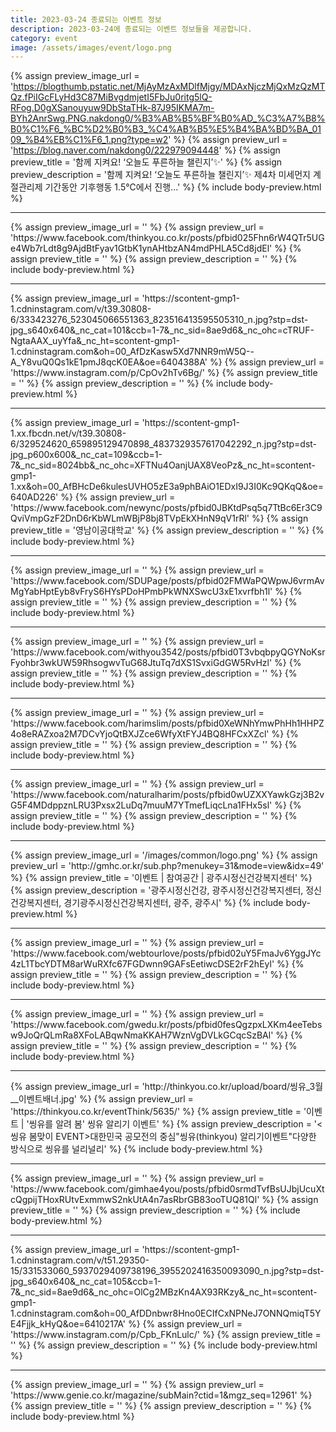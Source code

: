 ```yaml
---
title: 2023-03-24 종료되는 이벤트 정보
description: 2023-03-24에 종료되는 이벤트 정보들을 제공합니다.
category: event
image: /assets/images/event/logo.png
---
```

{% assign preview_image_url = 'https://blogthumb.pstatic.net/MjAyMzAxMDlfMjgy/MDAxNjczMjQxMzQzMTQz.fPiIGcFLyHd3C87MiBvgdmjetI5FbJu0ritg5lQ-RFog.D0gXSanouyuw9DbStaTHk-87J95IKMA7m-BYh2AnrSwg.PNG.nakdong0/%B3%AB%B5%BF%B0%AD_%C3%A7%B8%B0%C1%F6_%BC%D2%B0%B3_%C4%AB%B5%E5%B4%BA%BD%BA_0109_%B4%EB%C1%F6_1.png?type=w2' %}
{% assign preview_url = 'https://blog.naver.com/nakdong0/222979094448' %}
{% assign preview_title = '함께 지켜요! &lsquo;오늘도 푸른하늘 챌린지&rsquo;✨' %}
{% assign preview_description = '함께 지켜요! &lsquo;오늘도 푸른하늘 챌린지&rsquo;✨ 제4차 미세먼지 계절관리제 기간동안 기후행동 1.5℃에서 진행...' %}
{% include body-preview.html %}
<hr>{% assign preview_image_url = '' %}
{% assign preview_url = 'https://www.facebook.com/thinkyou.co.kr/posts/pfbid025Fhn6rW4QTr5UGe4Wb7rLdt8g9AjdBtFyav1GtbK1ynAHtbzAN4mdPHLA5Cd8jdEl' %}
{% assign preview_title = '' %}
{% assign preview_description = '' %}
{% include body-preview.html %}
<hr>{% assign preview_image_url = 'https://scontent-gmp1-1.cdninstagram.com/v/t39.30808-6/333423276_523045066551363_823516413595505310_n.jpg?stp=dst-jpg_s640x640&amp;_nc_cat=101&amp;ccb=1-7&amp;_nc_sid=8ae9d6&amp;_nc_ohc=cTRUF-NgtaAAX_uyYfa&amp;_nc_ht=scontent-gmp1-1.cdninstagram.com&amp;oh=00_AfDzKasw5Xd7NNR9mW5Q--A_Y8vuQ0Qs1kE1pmJ8qcK0EA&amp;oe=6404388A' %}
{% assign preview_url = 'https://www.instagram.com/p/CpOv2hTv6Bg/' %}
{% assign preview_title = '' %}
{% assign preview_description = '' %}
{% include body-preview.html %}
<hr>{% assign preview_image_url = 'https://scontent-gmp1-1.xx.fbcdn.net/v/t39.30808-6/329524620_659895129470898_4837329357617042292_n.jpg?stp=dst-jpg_p600x600&amp;_nc_cat=109&amp;ccb=1-7&amp;_nc_sid=8024bb&amp;_nc_ohc=XFTNu4OanjUAX8VeoPz&amp;_nc_ht=scontent-gmp1-1.xx&amp;oh=00_AfBHcDe6kulesUVHO5zE3a9phBAiO1EDxI9J3I0Kc9QKqQ&amp;oe=640AD226' %}
{% assign preview_url = 'https://www.facebook.com/newync/posts/pfbid0JBKtdPsq5q7TtBc6Er3C9QviVmpGzF2DnD6rKbWLmWBjP8bj8TVpEkXHnN9qV1rRl' %}
{% assign preview_title = '&#xc601;&#xb0a8;&#xc774;&#xacf5;&#xb300;&#xd559;&#xad50;' %}
{% assign preview_description = '' %}
{% include body-preview.html %}
<hr>{% assign preview_image_url = '' %}
{% assign preview_url = 'https://www.facebook.com/SDUPage/posts/pfbid02FMWaPQWpwJ6vrmAvMgYabHptEyb8vFryS6HYsPDoHPmbPkWNXSwcU3xE1xvrfbh1l' %}
{% assign preview_title = '' %}
{% assign preview_description = '' %}
{% include body-preview.html %}
<hr>{% assign preview_image_url = '' %}
{% assign preview_url = 'https://www.facebook.com/withyou3542/posts/pfbid0T3vbqbpyQGYNoKsrFyohbr3wkUW59RhsogwvTuG68JtuTq7dXS1SvxiGdGW5RvHzl' %}
{% assign preview_title = '' %}
{% assign preview_description = '' %}
{% include body-preview.html %}
<hr>{% assign preview_image_url = '' %}
{% assign preview_url = 'https://www.facebook.com/harimslim/posts/pfbid0XeWNhYmwPhHh1HHPZ4o8eRAZxoa2M7DCvYjoQtBXJZce6WfyXtFYJ4BQ8HFCxXZcl' %}
{% assign preview_title = '' %}
{% assign preview_description = '' %}
{% include body-preview.html %}
<hr>{% assign preview_image_url = '' %}
{% assign preview_url = 'https://www.facebook.com/naturalharim/posts/pfbid0wUZXXYawkGzj3B2vG5F4MDdppznLRU3Pxsx2LuDq7muuM7YTmefLiqcLna1FHx5sl' %}
{% assign preview_title = '' %}
{% assign preview_description = '' %}
{% include body-preview.html %}
<hr>{% assign preview_image_url = '/images/common/logo.png' %}
{% assign preview_url = 'http://gmhc.or.kr/sub.php?menukey=31&mode=view&idx=49' %}
{% assign preview_title = '이벤트 | 참여공간 | 광주시정신건강복지센터' %}
{% assign preview_description = '광주시정신건강, 광주시정신건강복지센터, 정신건강복지센터, 경기광주시정신건강복지센터, 광주, 광주시' %}
{% include body-preview.html %}
<hr>{% assign preview_image_url = '' %}
{% assign preview_url = 'https://www.facebook.com/webtourlove/posts/pfbid02uY5FmaJv6YggJYc4zL1TbcYDTM8arWuRXfc67FGDwnn9GAFsEetiwcDSE2rF2hEyl' %}
{% assign preview_title = '' %}
{% assign preview_description = '' %}
{% include body-preview.html %}
<hr>{% assign preview_image_url = '' %}
{% assign preview_url = 'https://www.facebook.com/gwedu.kr/posts/pfbid0fesQgzpxLXKm4eeTebsw9JoQrQLmRa8XFoLABqwNmaKKAH7WznVgDVLkGCqcSzBAl' %}
{% assign preview_title = '' %}
{% assign preview_description = '' %}
{% include body-preview.html %}
<hr>{% assign preview_image_url = 'http://thinkyou.co.kr/upload/board/씽유_3월__이벤트배너.jpg' %}
{% assign preview_url = 'https://thinkyou.co.kr/eventThink/5635/' %}
{% assign preview_title = '이벤트 | '씽유를 알려 봄' 씽유 알리기 이벤트' %}
{% assign preview_description = '&lt;씽유 봄맞이 EVENT&gt;대한민국 공모전의 중심&quot;씽유(thinkyou) 알리기이벤트&quot;다양한 방식으로 씽유를 널리널리' %}
{% include body-preview.html %}
<hr>{% assign preview_image_url = '' %}
{% assign preview_url = 'https://www.facebook.com/gimhae4you/posts/pfbid0srmdTvfBsUJbjUcuXtcQgpijTHoxRUtvExmmwS2nkUtA4n7asRbrGB83ooTUQ81Ql' %}
{% assign preview_title = '' %}
{% assign preview_description = '' %}
{% include body-preview.html %}
<hr>{% assign preview_image_url = 'https://scontent-gmp1-1.cdninstagram.com/v/t51.29350-15/331533060_5937029409738196_3955202416350093090_n.jpg?stp=dst-jpg_s640x640&amp;_nc_cat=105&amp;ccb=1-7&amp;_nc_sid=8ae9d6&amp;_nc_ohc=OlCg2MBzKn4AX93RKzy&amp;_nc_ht=scontent-gmp1-1.cdninstagram.com&amp;oh=00_AfDDnbwr8Hno0ECIfCxNPNeJ7ONNQmiqT5YE4Fjjk_kHyQ&amp;oe=6410217A' %}
{% assign preview_url = 'https://www.instagram.com/p/Cpb_FKnLulc/' %}
{% assign preview_title = '' %}
{% assign preview_description = '' %}
{% include body-preview.html %}
<hr>{% assign preview_image_url = '' %}
{% assign preview_url = 'https://www.genie.co.kr/magazine/subMain?ctid=1&mgz_seq=12961' %}
{% assign preview_title = '' %}
{% assign preview_description = '' %}
{% include body-preview.html %}